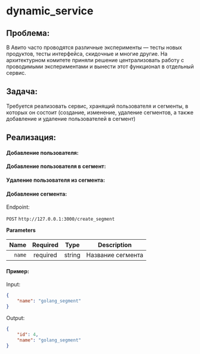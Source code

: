# dynamic_service
## Проблема:

В Авито часто проводятся различные эксперименты — тесты новых продуктов, тесты интерфейса, скидочные и многие другие.
На архитектурном комитете приняли решение централизовать работу с проводимыми экспериментами и вынести этот функционал в отдельный сервис.

## Задача:

Требуется реализовать сервис, хранящий пользователя и сегменты, в которых он состоит (создание, изменение, удаление сегментов, а также добавление и удаление пользователей в сегмент)

## Реализация:
#### Добавление пользователя:

#### Добавление пользователя в сегмент:

#### Удаление пользователя из сегмента:

#### Добавление сегмента:
Endpoint:
<summary><code>POST</code> <code>http://127.0.0.1:3000/create_segment</code></summary>

**Parameters**

|          Name | Required |  Type   | Description                                                                                                                                                           |
| -------------:|:--------:|:-------:| --------------------------------------------------------------------------------------------------------------------------------------------------------------------- |
|     `name` | required | string  | Название сегмента   

#### Пример:

Input:
```json
{
	"name": "golang_segment"
}
```

Output:
```json
{
	"id": 4,
	"name": "golang_segment"
}
```
